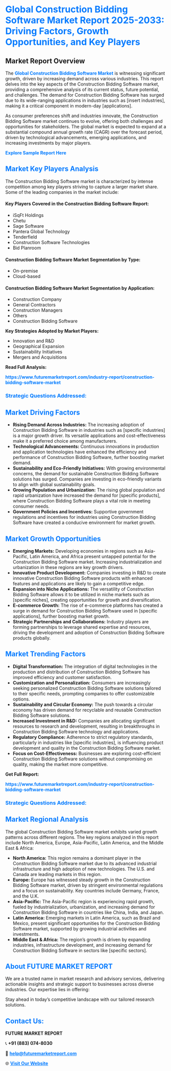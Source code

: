 <h1 style="color: #007BFF;">Global Construction Bidding Software Market Report 2025-2033: Driving Factors, Growth Opportunities, and Key Players</h1>

<section id="overview">
<h2>Market Report Overview</h2>
<p>The <a href="https://www.futuremarketreport.com/industry-report/construction-bidding-software-market" style="color: #007BFF; text-decoration: none;"><strong>Global Construction Bidding Software Market</strong></a> is witnessing significant growth, driven by increasing demand across various industries. This report delves into the key aspects of the Construction Bidding Software market, providing a comprehensive analysis of its current status, future potential, and challenges. The demand for Construction Bidding Software has surged due to its wide-ranging applications in industries such as [insert industries], making it a critical component in modern-day [applications].</p>
<p>As consumer preferences shift and industries innovate, the Construction Bidding Software market continues to evolve, offering both challenges and opportunities for stakeholders. The global market is expected to expand at a substantial compound annual growth rate (CAGR) over the forecast period, driven by technological advancements, emerging applications, and increasing investments by major players.</p>
</section>

<section id="overview">
<p><a href="https://www.futuremarketreport.com/request-sample/reportId=111271" style="color: #007BFF; text-decoration: none;"><strong>Explore Sample Report Here</strong></a></p>
</section>

<section id="key-players">
<h2 style="color: #007BFF;">Market Key Players Analysis</h2>
<p>The Construction Bidding Software market is characterized by intense competition among key players striving to capture a larger market share. Some of the leading companies in the market include:</p>
<h4>Key Players Covered in the Construction Bidding Software Report:</h4>
<ul><li>iSqFt Holdings</li><li>Chetu</li><li>Sage Software</li><li>Pantera Global Technology</li><li>Tenderfield</li><li>Construction Software Technologies</li><li>Bid Planroom</li></ul>
<h4>Construction Bidding Software Market Segmentation by Type:</h4>
<ul><li>On-premise</li><li>Cloud-based</li></ul>

<h4>Construction Bidding Software Market Segmentation by Application:</h4>
<ul><li>Construction Company</li><li>General Contractors</li><li>Construction Managers</li><li>Others</li><li>Construction Bidding Software</li></ul>
<p><strong>Key Strategies Adopted by Market Players:</strong></p>
<ul>
<li>Innovation and R&D</li>
<li>Geographical Expansion</li>
<li>Sustainability Initiatives</li>
<li>Mergers and Acquisitions</li>
</ul>
</section>

<section>
<p><strong>Read Full Analysis: </strong></p><a href="https://www.futuremarketreport.com/industry-report/construction-bidding-software-market" style="color: #007BFF; text-decoration: none;"><strong>https://www.futuremarketreport.com/industry-report/construction-bidding-software-market</strong></a>
<h3 style="color: #007BFF;">Strategic Questions Addressed:</h3>
</section>

<section id="driving-factors">
<h2 style="color: #007BFF;">Market Driving Factors</h2>
<ul>
<li><strong>Rising Demand Across Industries:</strong> The increasing adoption of Construction Bidding Software in industries such as [specific industries] is a major growth driver. Its versatile applications and cost-effectiveness make it a preferred choice among manufacturers.</li>
<li><strong>Technological Advancements:</strong> Continuous innovations in production and application technologies have enhanced the efficiency and performance of Construction Bidding Software, further boosting market demand.</li>
<li><strong>Sustainability and Eco-Friendly Initiatives:</strong> With growing environmental concerns, the demand for sustainable Construction Bidding Software solutions has surged. Companies are investing in eco-friendly variants to align with global sustainability goals.</li>
<li><strong>Growing Population and Urbanization:</strong> The rising global population and rapid urbanization have increased the demand for [specific products], where Construction Bidding Software plays a vital role in meeting consumer needs.</li>
<li><strong>Government Policies and Incentives:</strong> Supportive government regulations and incentives for industries using Construction Bidding Software have created a conducive environment for market growth.</li>
</ul>
</section>

<section id="growth-opportunities">
<h2 style="color: #007BFF;">Market Growth Opportunities</h2>
<ul>
<li><strong>Emerging Markets:</strong> Developing economies in regions such as Asia-Pacific, Latin America, and Africa present untapped potential for the Construction Bidding Software market. Increasing industrialization and urbanization in these regions are key growth drivers.</li>
<li><strong>Innovative Product Development:</strong> Companies investing in R&D to create innovative Construction Bidding Software products with enhanced features and applications are likely to gain a competitive edge.</li>
<li><strong>Expansion into Niche Applications:</strong> The versatility of Construction Bidding Software allows it to be utilized in niche markets such as [specific niches], creating opportunities for growth and diversification.</li>
<li><strong>E-commerce Growth:</strong> The rise of e-commerce platforms has created a surge in demand for Construction Bidding Software used in [specific applications], further boosting market growth.</li>
<li><strong>Strategic Partnerships and Collaborations:</strong> Industry players are forming partnerships to leverage shared expertise and resources, driving the development and adoption of Construction Bidding Software products globally.</li>
</ul>
</section>

<section id="trending-factors">
<h2 style="color: #007BFF;">Market Trending Factors</h2>
<ul>
<li><strong>Digital Transformation:</strong> The integration of digital technologies in the production and distribution of Construction Bidding Software has improved efficiency and customer satisfaction.</li>
<li><strong>Customization and Personalization:</strong> Consumers are increasingly seeking personalized Construction Bidding Software solutions tailored to their specific needs, prompting companies to offer customizable options.</li>
<li><strong>Sustainability and Circular Economy:</strong> The push towards a circular economy has driven demand for recyclable and reusable Construction Bidding Software solutions.</li>
<li><strong>Increased Investment in R&D:</strong> Companies are allocating significant resources to research and development, resulting in breakthroughs in Construction Bidding Software technology and applications.</li>
<li><strong>Regulatory Compliance:</strong> Adherence to strict regulatory standards, particularly in industries like [specific industries], is influencing product development and quality in the Construction Bidding Software market.</li>
<li><strong>Focus on Cost-Effectiveness:</strong> Businesses are exploring cost-efficient Construction Bidding Software solutions without compromising on quality, making the market more competitive.</li>
</ul>
</section>

<section>
<p><strong>Get Full Report: </strong></p><a href="https://www.futuremarketreport.com/industry-report/construction-bidding-software-market" style="color: #007BFF; text-decoration: none;"><strong>https://www.futuremarketreport.com/industry-report/construction-bidding-software-market</strong></a>
<h3 style="color: #007BFF;">Strategic Questions Addressed:</h3>
</section>


<section id="regional-analysis">
<h2 style="color: #007BFF;">Market Regional Analysis</h2>
<p>The global Construction Bidding Software market exhibits varied growth patterns across different regions. The key regions analyzed in this report include North America, Europe, Asia-Pacific, Latin America, and the Middle East & Africa:</p>
<ul>
<li><strong>North America:</strong> This region remains a dominant player in the Construction Bidding Software market due to its advanced industrial infrastructure and high adoption of new technologies. The U.S. and Canada are leading markets in this region.</li>
<li><strong>Europe:</strong> Europe has witnessed steady growth in the Construction Bidding Software market, driven by stringent environmental regulations and a focus on sustainability. Key countries include Germany, France, and the U.K.</li>
<li><strong>Asia-Pacific:</strong> The Asia-Pacific region is experiencing rapid growth, fueled by industrialization, urbanization, and increasing demand for Construction Bidding Software in countries like China, India, and Japan.</li>
<li><strong>Latin America:</strong> Emerging markets in Latin America, such as Brazil and Mexico, present significant opportunities for the Construction Bidding Software market, supported by growing industrial activities and investments.</li>
<li><strong>Middle East & Africa:</strong> The region’s growth is driven by expanding industries, infrastructure development, and increasing demand for Construction Bidding Software in sectors like [specific sectors].</li>
</ul>
</section>

<footer>
<h2 style="color: #007BFF;">About FUTURE MARKET REPORT</h2>
<p>We are a trusted name in market research and advisory services, delivering actionable insights and strategic support to businesses across diverse industries. Our expertise lies in offering:</p>

<p>Stay ahead in today’s competitive landscape with our tailored research solutions.</p>

<h2 style="color: #007BFF;">Contact Us:</h2>
<p><strong>FUTURE MARKET REPORT</strong></p>
<p>📞 <strong>+91 (883) 074-8030</strong></p>
<p>📧 <strong><a href="mailto:help@futuremarketreport.com" style="color: #007BFF;">help@futuremarketreport.com</a></strong></p>
<p>🌐 <strong><a href="https://www.futuremarketreport.com/" style="color: #007BFF;">Visit Our Website</a></strong></p>
</footer>